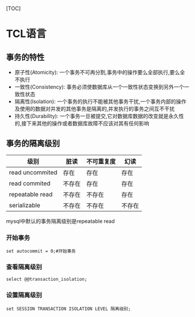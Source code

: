 [TOC]

# TCL语言

## 事务的特性

- 原子性(Atomicity): 一个事务不可再分割,事务中的操作要么全部执行,要么全不执行
- 一致性(Consistency): 事务必须使数据库从一个一致性状态变换到另外一个一致性状态
- 隔离性(Isolation): 一个事务的执行不能被其他事务干扰,一个事务内部的操作及使用的数据对并发的其他事务是隔离的,并发执行的事务之间互不干扰
- 持久性(Durability): 一个事务一旦被提交,它对数据库数据的改变就是永久性的,接下来其他的操作或者数据库故障不应该对其有任何影响

## 事务的隔离级别

| 级别            | 脏读   | 不可重复度 | 幻读   |
| --------------- | ------ | ---------- | ------ |
| read uncommited | 存在   | 存在       | 存在   |
| read commited   | 不存在 | 存在       | 存在   |
| repeatable read | 不存在 | 不存在     | 存在   |
| serializable    | 不存在 | 不存在     | 不存在 |

mysql中默认的事务隔离级别是repeatable read

### 开始事务

```mysql
set autocommit = 0;#开始事务
```

### 查看隔离级别

```mysql
select @@transaction_isolation;
```

### 设置隔离级别

```mysql
set SESSION TRANSACTION ISOLATION LEVEL 隔离级别;
```

